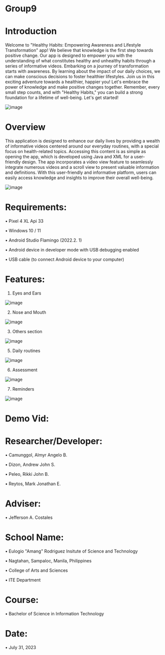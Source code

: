 # Group9
# Introduction

Welcome to "Healthy Habits: Empowering Awareness and Lifestyle Transformation" app! We believe that knowledge is the first step towards positive change. Our app is designed to empower you with the understanding of what constitutes healthy and unhealthy habits through a series of informative videos. 
Embarking on a journey of transformation starts with awareness. By learning about the impact of our daily choices, we can make conscious decisions to foster healthier lifestyles.
Join us in this exciting adventure towards a healthier, happier you! Let's embrace the power of knowledge and make positive changes together. Remember, every small step counts, and with "Healthy Habits," you can build a strong foundation for a lifetime of well-being. Let's get started!

![image](https://github.com/mjuser120/Group9/assets/109729871/21dfca10-a1ff-4f87-a7fb-01859d127532)

# Overview

This application is designed to enhance our daily lives by providing a wealth of informative videos centered around our everyday routines, with a special focus on health-related topics. Accessing this content is as simple as opening the app, which is developed using Java and XML for a user-friendly design. The app incorporates a video view feature to seamlessly integrate numerous videos and a scroll view to present valuable information and definitions. With this user-friendly and informative platform, users can easily access knowledge and insights to improve their overall well-being.

![image](https://github.com/mjuser120/Group9/assets/109729871/7fe5c92b-dccd-4226-ac70-e031cb9b69bb)

# Requirements:

•	Pixel 4 XL Api 33

•	Windows 10 / 11

•	Android Studio Flamingo (2022.2. 1)

•	Android device in developer mode with USB debugging enabled

•	USB cable (to connect Android device to your computer)

# Features:
1.	Eyes and Ears

![image](https://github.com/mjuser120/Group9/assets/109729871/a47c56dc-3ea0-481d-930b-b2b7d29124dc)

2.	Nose and Mouth

![image](https://github.com/mjuser120/Group9/assets/109729871/30c6cc78-40b4-4fda-9de2-49f3f83a4108)

3.	Others section

![image](https://github.com/mjuser120/Group9/assets/109729871/e063e251-5d96-4b24-9208-29776fe77299)

5.	Daily routines

![image](https://github.com/mjuser120/Group9/assets/109729871/66583f66-380c-4923-9a7b-e886c3e09708)

6.	Assessment

![image](https://github.com/mjuser120/Group9/assets/109729871/5743ae62-5588-4082-aa0e-5623a4d4ce9f)

7.	Reminders

![image](https://github.com/mjuser120/Group9/assets/109729871/024ee82c-ada2-4a78-85ec-c5ce969bec55)

# Demo Vid:


# Researcher/Developer:

•	Camunggol, Almyr Angelo B.

•	Dizon, Andrew John S.

•	Peleo, Rikki John B.

•	Reytos, Mark Jonathan E.

# Adviser:

•	Jefferson A. Costales

# School Name:

•	Eulogio "Amang" Rodriguez Insitute of Science and Technology

•	Nagtahan, Sampaloc, Manila, Philippines

•	College of Arts and Sciences

•	ITE Department

# Course:

•	Bachelor of Science in Information Technology

# Date:

•	July 31, 2023

